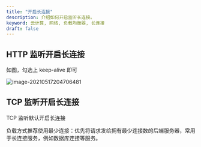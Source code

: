 ```yaml
---
title: "开启长连接"
description: 介绍如何开启监听长连接。
keyword: 云计算, 网络, 负载均衡器, 长连接
draft: false
---
```


## HTTP 监听开启长连接

如图，勾选上 keep-alive 即可

![image-20210517204706481](../../_images/lb_long_connection01.png)

## TCP 监听开启长连接

TCP 监听默认开启长连接

负载方式推荐使用最少连接：优先将请求发给拥有最少连接数的后端服务器，常用于长连接服务，例如数据库连接等服务。





